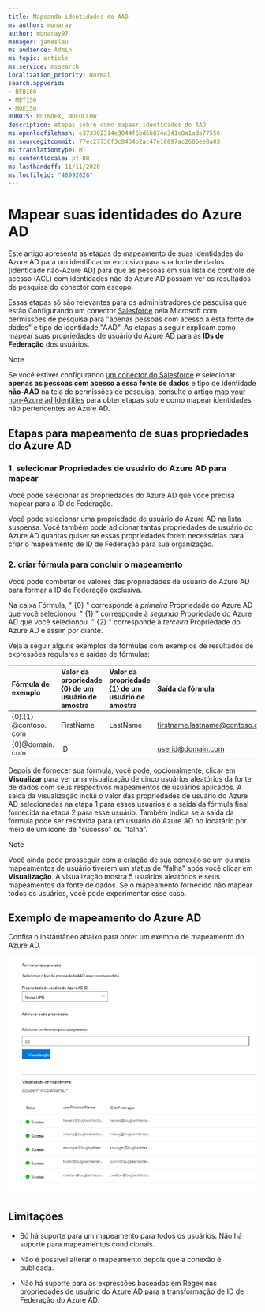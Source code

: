 ```yaml
---
title: Mapeando identidades do AAD
ms.author: monaray
author: monaray97
manager: jameslau
ms.audience: Admin
ms.topic: article
ms.service: mssearch
localization_priority: Normal
search.appverid:
- BFB160
- MET150
- MOE150
ROBOTS: NOINDEX, NOFOLLOW
description: etapas sobre como mapear identidades do AAD
ms.openlocfilehash: e373302314e3044f6bd6b874a341c8a1ada77556
ms.sourcegitcommit: 77ec27736f3c8434b2ac47e10897ac2606ee8a03
ms.translationtype: MT
ms.contentlocale: pt-BR
ms.lasthandoff: 11/11/2020
ms.locfileid: "48992828"
---
```

# <a name="map-your-azure-ad-identities"></a>Mapear suas identidades do Azure AD  

Este artigo apresenta as etapas de mapeamento de suas identidades do Azure AD para um identificador exclusivo para sua fonte de dados (identidade não-Azure AD) para que as pessoas em sua lista de controle de acesso (ACL) com identidades não do Azure AD possam ver os resultados de pesquisa do conector com escopo.

Essas etapas só são relevantes para os administradores de pesquisa que estão Configurando um conector [Salesforce](salesforce-connector.md) pela Microsoft com permissões de pesquisa para "apenas pessoas com acesso a esta fonte de dados" e tipo de identidade "AAD". As etapas a seguir explicam como mapear suas propriedades de usuário do Azure AD para as **IDs de Federação** dos usuários.

>[!NOTE]
>Se você estiver configurando [um conector do Salesforce](salesforce-connector.md) e selecionar **apenas as pessoas com acesso a essa fonte de dados** e tipo de identidade **não-AAD** na tela de permissões de pesquisa, consulte o artigo [map your non-Azure ad Identities](map-non-aad.md) para obter etapas sobre como mapear identidades não pertencentes ao Azure AD.  

## <a name="steps-for-mapping-your-azure-ad-properties"></a>Etapas para mapeamento de suas propriedades do Azure AD

### <a name="1-select-azure-ad-user-properties-to-map"></a>1. selecionar Propriedades de usuário do Azure AD para mapear

Você pode selecionar as propriedades do Azure AD que você precisa mapear para a ID de Federação.

Você pode selecionar uma propriedade de usuário do Azure AD na lista suspensa. Você também pode adicionar tantas propriedades de usuário do Azure AD quantas quiser se essas propriedades forem necessárias para criar o mapeamento de ID de Federação para sua organização.

### <a name="2-create-formula-to-complete-mapping"></a>2. criar fórmula para concluir o mapeamento

Você pode combinar os valores das propriedades de usuário do Azure AD para formar a ID de Federação exclusiva.

Na caixa Fórmula, " {0} " corresponde à *primeira* Propriedade do Azure AD que você selecionou. " {1} " corresponde à *segunda* Propriedade do Azure AD que você selecionou. " {2} " corresponde à *terceira* Propriedade do Azure AD e assim por diante.  

Veja a seguir alguns exemplos de fórmulas com exemplos de resultados de expressões regulares e saídas de fórmulas:

| Fórmula de exemplo                  | Valor da propriedade {0} de um usuário de amostra                 | Valor da propriedade {1} de um usuário de amostra           | Saída da fórmula                  |
| :------------------- | :------------------- |:---------------|:---------------|
| {0}.{1} @contoso. com  | FirstName | LastName |firstname.lastname@contoso.com
| {0}@domain. com                 | ID                 |             |userid@domain.com

Depois de fornecer sua fórmula, você pode, opcionalmente, clicar em **Visualizar** para ver uma visualização de cinco usuários aleatórios da fonte de dados com seus respectivos mapeamentos de usuários aplicados. A saída da visualização inclui o valor das propriedades de usuário do Azure AD selecionadas na etapa 1 para esses usuários e a saída da fórmula final fornecida na etapa 2 para esse usuário. Também indica se a saída da fórmula pode ser resolvida para um usuário do Azure AD no locatário por meio de um ícone de "sucesso" ou "falha".  

>[!NOTE]
>Você ainda pode prosseguir com a criação de sua conexão se um ou mais mapeamentos de usuário tiverem um status de "falha" após você clicar em **Visualização**. A visualização mostra 5 usuários aleatórios e seus mapeamentos da fonte de dados. Se o mapeamento fornecido não mapear todos os usuários, você pode experimentar esse caso.

## <a name="sample-azure-ad-mapping"></a>Exemplo de mapeamento do Azure AD

Confira o instantâneo abaixo para obter um exemplo de mapeamento do Azure AD.

![Instantâneo de exemplo de como preencher a página de mapeamento do Azure AD](media/aad-mapping.png)

## <a name="limitations"></a>Limitações  

- Só há suporte para um mapeamento para todos os usuários. Não há suporte para mapeamentos condicionais.  

- Não é possível alterar o mapeamento depois que a conexão é publicada.  

- Não há suporte para as expressões baseadas em Regex nas propriedades de usuário do Azure AD para a transformação de ID de Federação do Azure AD.